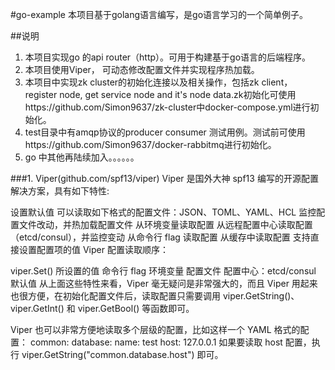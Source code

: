 #go-example
本项目基于golang语言编写，是go语言学习的一个简单例子。

##说明
1. 本项目实现go 的api router（http）。可用于构建基于go语言的后端程序。
2. 本项目使用Viper， 可动态修改配置文件并实现程序热加载。
3. 本项目中实现zk cluster的初始化连接以及相关操作，包括zk client， register node, get service node and it's node data.zk初始化可使用https://github.com/Simon9637/zk-cluster中docker-compose.yml进行初始化。
4. test目录中有amqp协议的producer consumer 测试用例。测试前可使用https://github.com/Simon9637/docker-rabbitmq进行初始化。
5. go 中其他再陆续加入。。。。。。

###1. Viper(github.com/spf13/viper)
Viper 是国外大神 spf13 编写的开源配置解决方案，具有如下特性:

设置默认值
可以读取如下格式的配置文件：JSON、TOML、YAML、HCL
监控配置文件改动，并热加载配置文件
从环境变量读取配置
从远程配置中心读取配置（etcd/consul），并监控变动
从命令行 flag 读取配置
从缓存中读取配置
支持直接设置配置项的值
Viper 配置读取顺序：

viper.Set() 所设置的值
命令行 flag
环境变量
配置文件
配置中心：etcd/consul
默认值
从上面这些特性来看，Viper 毫无疑问是非常强大的，而且 Viper 用起来也很方便，在初始化配置文件后，读取配置只需要调用 viper.GetString()、viper.GetInt() 和 viper.GetBool() 等函数即可。

Viper 也可以非常方便地读取多个层级的配置，比如这样一个 YAML 格式的配置：
common:
  database:
    name: test
    host: 127.0.0.1
如果要读取 host 配置，执行 viper.GetString("common.database.host") 即可。
